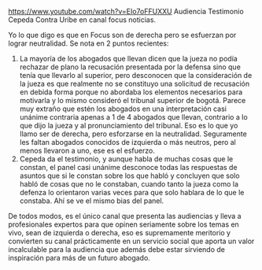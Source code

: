 https://www.youtube.com/watch?v=EIo7oFFUXXU
Audiencia Testimonio Cepeda Contra Uribe en canal focus noticias.

Yo lo que digo es que en Focus son de derecha pero se esfuerzan por lograr neutralidad. Se nota en 2 puntos recientes:
1. La mayoría de los abogados que llevan dicen que la jueza no podía rechazar de plano la recusación presentada por la defensa sino que tenía que llevarlo al superior, pero desconocen que la consideración 
de la jueza es que realmente no se constituyo una solicitud de recusación en debida forma porque no abordaba los elementos necesarios para motivarla y lo mismo consideró el tribunal superior de bogotá.
Parece muy extraño que estén los abogados en una interpretación casi unánime contraria apenas a 1 de 4 abogados que llevan, contrario a lo que dijo la jueza y al pronunciamiento del tribunal. Eso es lo
que yo llamo ser de derecha, pero esforzarse en la neutralidad. Seguramente les faltan abogados conocidos de izquierda o más neutros, pero al menos llevaron a uno, ese es el esfuerzo.
3. Cepeda da el testimonio, y aunque habla de muchas cosas que le constan, el panel casi unánime desconoce todas las respuestas de asuntos que si le constan sobre los que habló y concluyen que solo habló
de cosas que no le constaban, cuando tanto la jueza como la defenza lo orientaron varias veces para que solo hablara de lo que le constaba. Ahí se ve el mismo bias del panel.

De todos modos, es el único canal que presenta las audiencias y lleva a profesionales expertos para que opinen seriamente sobre los temas en vivo, sean de izquierda o derecha, eso es supremamente meritorio y convierten
su canal prácticamente en un servicio social que aporta un valor incalculable para la audiencia que además debe estar sirviendo de inspiración para más de un futuro abogado.

